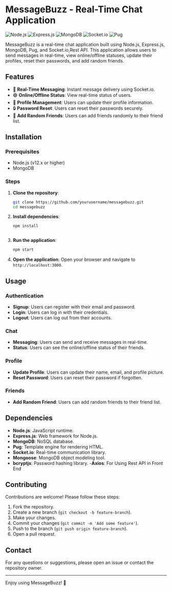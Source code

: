 # MessageBuzz - Real-Time Chat Application

![Node.js](https://img.shields.io/badge/Node.js-v12.x-green)
![Express.js](https://img.shields.io/badge/Express.js-4.x-blue)
![MongoDB](https://img.shields.io/badge/MongoDB-v4.x-brightgreen)
![Socket.io](https://img.shields.io/badge/Socket.io-v4.x-white)
![Pug](https://img.shields.io/badge/Pug-v3.x-orange)

MessageBuzz is a real-time chat application built using Node.js, Express.js, MongoDB, Pug, and Socket.io,Rest API. This application allows users to send messages in real-time, view online/offline statuses, update their profiles, reset their passwords, and add random friends.

## Features

- 📩 **Real-Time Messaging**: Instant message delivery using Socket.io.
- 🟢 **Online/Offline Status**: View real-time status of users.
- 👤 **Profile Management**: Users can update their profile information.
- 🔒 **Password Reset**: Users can reset their passwords securely.
- 🤝 **Add Random Friends**: Users can add friends randomly to their friend list.

## Installation

### Prerequisites

- Node.js (v12.x or higher)
- MongoDB

### Steps

1. **Clone the repository**:
    ```bash
    git clone https://github.com/yourusername/messagebuzz.git
    cd messagebuzz
    ```

2. **Install dependencies**:
    ```bash
    npm install
    ```


    ```

4. **Run the application**:
    ```bash
    npm start
    ```

5. **Open the application**:
    Open your browser and navigate to `http://localhost:3000`.

## Usage

### Authentication

- **Signup**: Users can register with their email and password.
- **Login**: Users can log in with their credentials.
- **Logout**: Users can log out from their accounts.

### Chat

- **Messaging**: Users can send and receive messages in real-time.
- **Status**: Users can see the online/offline status of their friends.

### Profile

- **Update Profile**: Users can update their name, email, and profile picture.
- **Reset Password**: Users can reset their password if forgotten.

### Friends

- **Add Random Friend**: Users can add random friends to their friend list.

## Dependencies

- **Node.js**: JavaScript runtime.
- **Express.js**: Web framework for Node.js.
- **MongoDB**: NoSQL database.
- **Pug**: Template engine for rendering HTML.
- **Socket.io**: Real-time communication library.
- **Mongoose**: MongoDB object modeling tool.
- **bcryptjs**: Password hashing library.
-**Axios**: For Using Rest API in Front End

## Contributing

Contributions are welcome! Please follow these steps:

1. Fork the repository.
2. Create a new branch (`git checkout -b feature-branch`).
3. Make your changes.
4. Commit your changes (`git commit -m 'Add some feature'`).
5. Push to the branch (`git push origin feature-branch`).
6. Open a pull request.


## Contact

For any questions or suggestions, please open an issue or contact the repository owner.

---

Enjoy using MessageBuzz! 🚀


